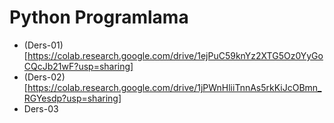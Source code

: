 # Python Programlama
* (Ders-01)[https://colab.research.google.com/drive/1ejPuC59knYz2XTG5Oz0YyGoCQcJb21wF?usp=sharing]
* (Ders-02)[https://colab.research.google.com/drive/1jPWnHliiTnnAs5rkKiJcOBmn_RGYesdp?usp=sharing]
* Ders-03
